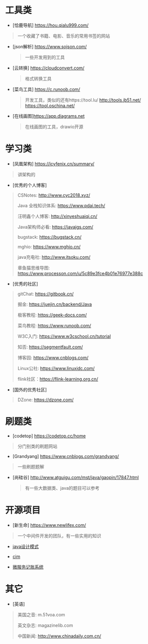 # 工具类
- [恰鹿导航]  https://hou.qialu999.com/
> 一个收藏了书籍、电影、音乐的常用书签的网站

- [json解析]  https://www.sojson.com/

  > 一些开发用到的工具

- [云转换]  https://cloudconvert.com/

  > 格式转换工具

- [菜鸟工具]  https://c.runoob.com/

  > 开发工具，类似的还有https://tool.lu/ http://tools.jb51.net/ https://tool.oschina.net/

- [在线画图]https://app.diagrams.net

  >在线画图的工具，drawio开源

# 学习类
- [凤凰架构]  https://icyfenix.cn/summary/
> 讲架构的
- [优秀的个人博客]
> CSNotes: http://www.cyc2018.xyz/
> 
> Java 全栈知识体系: https://www.pdai.tech/
> 
> 汪明鑫个人博客: http://xinyeshuaiqi.cn/
> 
> Java架构师必看: https://javajgs.com/
> 
> bugstack: https://bugstack.cn/
> 
> mghio: https://www.mghio.cn/
> 
> java充电社: http://www.itsoku.com/
> 
> 章鱼猫思维导图: https://www.processon.com/u/5c89e3fce4b01e76977e388c
- [优秀的社区]
> gitChat: https://gitbook.cn/
>
> 掘金: https://juejin.cn/backend/Java
>
> 极客教程: https://geek-docs.com/
>
> 菜鸟教程: https://www.runoob.com/
>
> W3C入门: https://www.w3cschool.cn/tutorial
>
> 知否: https://segmentfault.com/
>
> 博客园: https://www.cnblogs.com/
>
> Linux公社: https://www.linuxidc.com/
>
> flink社区：https://flink-learning.org.cn/

- [国外的优秀社区]
> DZone: https://dzone.com/


# 刷题类
- [codetop]  https://codetop.cc/home
> 分门别类的刷题网站
- [Grandyang]  https://www.cnblogs.com/grandyang/
> 一些刷题题解

- [尚硅谷] http://www.atguigu.com/mst/java/gaopin/17847.html

  >有一些大数据类、java的题目可以参考

# 开源项目
- [新生命]  https://www.newlifex.com/
> 一个中间件开发的团队，有一些实用的知识

- [java设计模式](https://github.com/iluwatar/java-design-patterns)

- [cim](https://github.com/crossoverJie/cim)

- [微服务记账系统](https://github.com/sqshq/piggymetrics)

# 其它
- [英语]
> 美国之音: m.51voa.com
> 
> 英文杂志: magazinelib.com
> 
> 中国新闻: http://www.chinadaily.com.cn/


